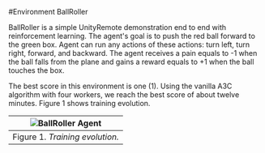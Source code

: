 #Environment BallRoller

BallRoller is a simple UnityRemote demonstration end to end with reinforcement learning. The agent's goal is to push the red ball forward to the green box.  Agent can run any actions of these actions: turn left, turn right, forward, and backward. The agent receives a pain equals to -1 when the ball falls from the plane and gains a reward equals to +1 when the ball touches the box. 

The best score in this environment is one (1). Using the vanilla A3C algorithm with four workers, we reach the best score of about twelve minutes. Figure 1 shows training evolution.

| ![BallRoller Agent](images/ballrollertraining.png) |
| :--: |
| Figure 1. *Training evolution.* |